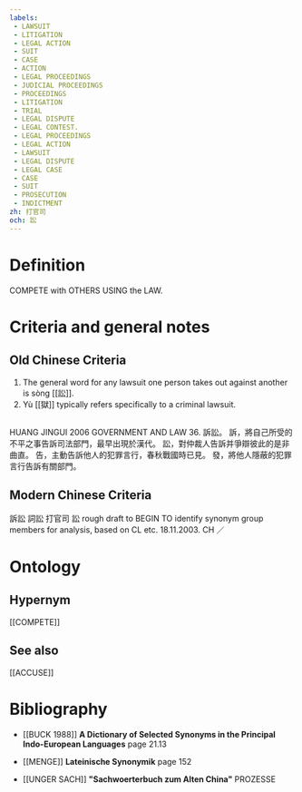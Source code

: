 ```yaml
---
labels: 
 - LAWSUIT
 - LITIGATION
 - LEGAL ACTION
 - SUIT
 - CASE
 - ACTION
 - LEGAL PROCEEDINGS
 - JUDICIAL PROCEEDINGS
 - PROCEEDINGS
 - LITIGATION
 - TRIAL
 - LEGAL DISPUTE
 - LEGAL CONTEST.
 - LEGAL PROCEEDINGS
 - LEGAL ACTION
 - LAWSUIT
 - LEGAL DISPUTE
 - LEGAL CASE
 - CASE
 - SUIT
 - PROSECUTION
 - INDICTMENT
zh: 打官司
och: 訟
---
```


# Definition
COMPETE with OTHERS USING the LAW.
# Criteria and general notes
## Old Chinese Criteria
1. The general word for any lawsuit one person takes out against another is sòng [[訟]].
2. Yù [[獄]] typically refers specifically to a criminal lawsuit.
## 
HUANG JINGUI 2006
GOVERNMENT AND LAW 36. 訴訟。
訴，將自己所受的不平之事告訴司法部門，最早出現於漢代。
訟，對仲裁人告訴并爭辯彼此的是非曲直。
告，主動告訴他人的犯罪言行，春秋戰國時已見。
發，將他人隱蔽的犯罪言行告訴有關部門。
## Modern Chinese Criteria
訴訟
詞訟
打官司
訟
rough draft to BEGIN TO identify synonym group members for analysis, based on CL etc. 18.11.2003. CH ／
# Ontology

## Hypernym
[[COMPETE]]
## See also
[[ACCUSE]]
# Bibliography
- [[BUCK 1988]]
**A Dictionary of Selected Synonyms in the Principal Indo-European Languages** page 21.13

- [[MENGE]]
**Lateinische Synonymik** page 152

- [[UNGER SACH]]
**"Sachwoerterbuch zum Alten China"** 
PROZESSE